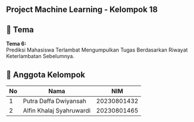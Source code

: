 ## Project Machine Learning - Kelompok 18

## 📌 Tema
**Tema 6:**  
Prediksi Mahasiswa Terlambat Mengumpulkan Tugas Berdasarkan Riwayat Keterlambatan Sebelumnya.


## 👥 Anggota Kelompok
| No | Nama                         | NIM         |
|----|------------------------------|-------------|
| 1  | Putra Daffa Dwiyansah        | 20230801432 |
| 2  | Alfin Khalaj Syahruwardi     | 20230801465 |




